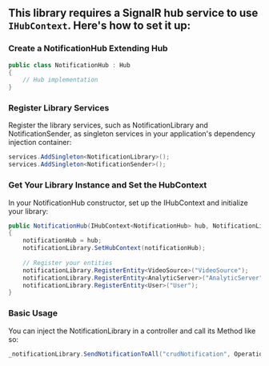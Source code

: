 ## This library requires a SignalR hub service to use `IHubContext`. Here's how to set it up:
### Create a NotificationHub Extending Hub
```C#
public class NotificationHub : Hub
{
    // Hub implementation
}
```
### Register Library Services
Register the library services, such as NotificationLibrary and NotificationSender, as singleton services in your application's dependency injection container:
```C#
services.AddSingleton<NotificationLibrary>();
services.AddSingleton<NotificationSender>();
```
### Get Your Library Instance and Set the HubContext
In your NotificationHub constructor, set up the IHubContext and initialize your library:

```C#
public NotificationHub(IHubContext<NotificationHub> hub, NotificationLibrary notificationLibrary)
{
    notificationHub = hub;
    notificationLibrary.SetHubContext(notificationHub);
    
    // Register your entities
    notificationLibrary.RegisterEntity<VideoSource>("VideoSource");
    notificationLibrary.RegisterEntity<AnalyticServer>("AnalyticServer");
    notificationLibrary.RegisterEntity<User>("User");
}
```
### Basic Usage
You can inject the NotificationLibrary in a controller and call its Method like so:
```C#
_notificationLibrary.SendNotificationToAll("crudNotification", OperationType.Update, videoSource, message);
```
